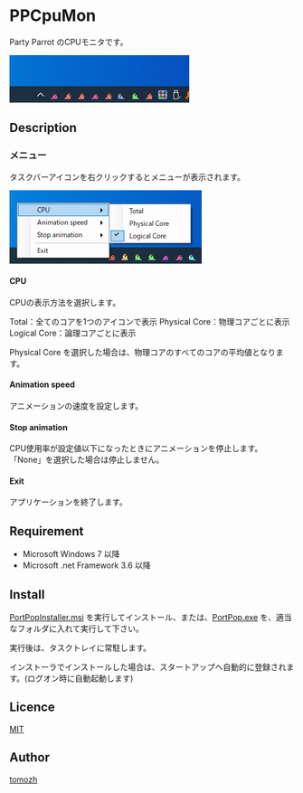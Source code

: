 PPCpuMon
====

Party Parrot のCPUモニタです。

![タスクバー](img/img1.png)

## Description

### メニュー

タスクバーアイコンを右クリックするとメニューが表示されます。

![メニュー](img/img2.png)

#### CPU

CPUの表示方法を選択します。

Total：全てのコアを1つのアイコンで表示
Physical Core：物理コアごとに表示
Logical Core：論理コアごとに表示

Physical Core を選択した場合は、物理コアのすべてのコアの平均値となります。


#### Animation speed

アニメーションの速度を設定します。

#### Stop animation

CPU使用率が設定値以下になったときにアニメーションを停止します。
「None」を選択した場合は停止しません。


#### Exit

アプリケーションを終了します。

## Requirement

* Microsoft Windows 7 以降
* Microsoft .net Framework 3.6 以降

## Install

[PortPopInstaller.msi](https://github.com/tomozh/PPCpuMon/raw/master/PPCpuMonInstaller/Release/PPCpuMonInstaller.msi?raw=true) を実行してインストール、または、[PortPop.exe](https://github.com/tomozh/PortPop/blob/master/PortPop/bin/Release/PortPop.exe?raw=true) を、適当なフォルダに入れて実行して下さい。

実行後は、タスクトレイに常駐します。

インストーラでインストールした場合は、スタートアップへ自動的に登録されます。(ログオン時に自動起動します)

## Licence

[MIT](https://opensource.org/licenses/mit-license.php)

## Author

[tomozh](http://ore-kb.net)
